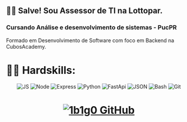 
<div align="left">
<h2>
✌🏽 Salve! Sou Assessor de TI na Lottopar.
</h2>
<h3>
Cursando Análise e desenvolvimento de sistemas - PucPR
</h3> 
Formado em Desenvolvimento de Software com foco em Backend na CubosAcademy. 
</div>

<h1>💪🏽 Hardskills:</h1>

<div align="center">

![JS](https://img.shields.io/badge/-Javascript-yellow?style=for-the-badge&logo=Javascript&logoColor=white)
![Node](https://img.shields.io/badge/-Node.js-339933?style=for-the-badge&logo=node.js&logoColor=white)
![Express](https://img.shields.io/badge/-express-000000?style=for-the-badge&logo=express&logoColor=white)
![Python](https://img.shields.io/badge/-Python-blue?style=for-the-badge&logo=Python&logoColor=white)
![FastApi](https://img.shields.io/badge/FastAPI-005571?style=for-the-badge&logo=fastapi)
![JSON](https://img.shields.io/badge/-JSON-grey?style=for-the-badge&logo=JSON&logoColor=white)
![Bash](https://img.shields.io/badge/-Bash-4eaa25?style=for-the-badge&logo=gnubash&logoColor=white)
![Git](https://img.shields.io/badge/-Git-f05032?style=for-the-badge&logo=git&logoColor=white)

<h1>

[![1b1g0 GitHub](https://github-readme-stats.vercel.app/api?username=1b1g0&show_icons=true&theme=tokyonight&bg_color=11111100&hide_border=true&locale=pt-BR&hide_rank=true&custom_title=Infos%20Git%20🚀&card_width=330)](https://github.com/1b1g0)

</h1>
</div>
